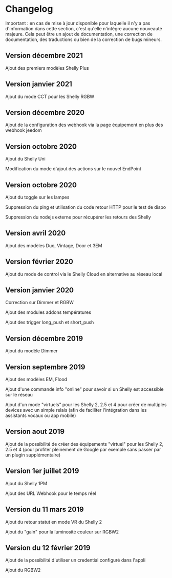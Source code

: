 # Changelog

Important : en cas de mise à jour disponible pour laquelle il n'y a pas d'information dans cette section, c'est qu'elle n'intègre aucune nouveauté majeure. Cela peut être un ajout de documentation, une correction de documentation, des traductions ou bien de la correction de bugs mineurs.

## Version décembre 2021

Ajout des premiers modèles Shelly Plus

## Version janvier 2021

Ajout du mode CCT pour les Shelly RGBW

## Version décembre 2020

Ajout de la configuration des webhook via la page équipement en plus des webhook jeedom

## Version octobre 2020

Ajout du Shelly Uni

Modification du mode d'ajout des actions sur le nouvel EndPoint

## Version octobre 2020

Ajout du toggle sur les lampes

Suppression du ping et utilisation du code retour HTTP pour le test de dispo

Suppression du nodejs externe pour récupérer les retours des Shelly

## Version avril 2020

Ajout des modèles Duo, Vintage, Door et 3EM

## Version février 2020

Ajout du mode de control via le Shelly Cloud en alternative au réseau local

## Version janvier 2020

Correction sur Dimmer et RGBW

Ajout des modules addons températures

Ajout des trigger long_push et short_push

## Version décembre 2019

Ajout du modèle Dimmer

## Version septembre 2019

Ajout des modèles EM, Flood

Ajout d'une commande info "online" pour savoir si un Shelly est accessible sur le réseau

Ajout d'un mode "virtuels" pour les Shelly 2, 2.5 et 4 pour créer de multiples devices avec un simple relais (afin de faciliter l'intégration dans les assistants vocaux ou app mobile)

## Version aout 2019

Ajout de la possibilité de créer des équipements "virtuel" pour les Shelly 2, 2.5 et 4 (pour profiter pleinement de Google par exemple sans passer par un plugin supplémentaire)

## Version 1er juillet 2019

Ajout du Shelly 1PM

Ajout des URL Webhook pour le temps réel

## Version du 11 mars 2019

Ajout du retour statut en mode VR du Shelly 2

Ajout du "gain" pour la luminosité couleur sur RGBW2

## Version du 12 février 2019

Ajout de la possibilité d'utiliser un credential configuré dans l'appli

Ajout du RGBW2
